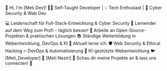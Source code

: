 🚀 Hi, I'm [Meti Dev]!
👨‍💻 Self-Taught Developer | 💡 Tech Enthusiast | 🔐 Cyber Security & Web Dev

💻 Leidenschaft für Full-Stack-Entwicklung & Cyber Security
🚀 Lernender auf dem Weg zum Profi – täglich besser!
📂 Arbeite an Open-Source-Projekten & praktischen Lösungen
📚 Ständige Weiterbildung in Webentwicklung, DevOps & KI
🌱 Aktuell lerne ich:
🛡️ Web Security & Ethical Hacking
🔥 DevOps & Automatisierung
🤖 KI-gestützte Webentwicklung
🐦 [Meti_Developer]
💼 [Meti Neziri]
🔗 Schau dir meine Projekte an & lass uns connecten! 🚀

